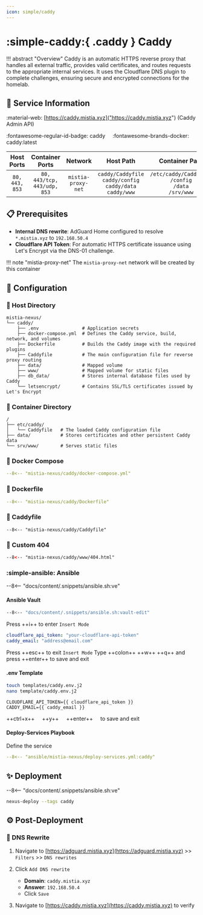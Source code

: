 ```yaml
---
icon: simple/caddy
---
```


# :simple-caddy:{ .caddy } Caddy

<!-- markdownlint-disable MD033 -->

!!! abstract "Overview"
    Caddy is an automatic HTTPS reverse proxy that handles all external traffic, provides valid certificates, and routes requests to the appropriate internal services. It uses the Cloudflare DNS plugin to complete challenges, ensuring secure and encrypted connections for the homelab.

## 📑 Service Information

:material-web: [https://caddy.mistia.xyz]("https://caddy.mistia.xyz") (Caddy Admin API)

:fontawesome-regular-id-badge: caddy &nbsp;&nbsp;&nbsp; :fontawesome-brands-docker: caddy:latest

| Host Ports | Container Ports | Network | Host Path | Container Path |
|:----------:|:---------------:|:-------:|:---------:|:--------------:|
| `80, 443, 853` | `80, 443/tcp, 443/udp, 853` | `mistia-proxy-net` | `caddy/Caddyfile`<br>`caddy/config`<br>`caddy/data`<br>`caddy/www` | `/etc/caddy/Caddyfile`<br>`/config`<br>`/data`<br>`/srv/www` |

## 📋 Prerequisites

- **Internal DNS rewrite**: AdGuard Home configured to resolve `*.mistia.xyz` to `192.168.50.4`
- **Cloudflare API Token**: For automatic HTTPS certificate issuance using Let's Encrypt via the DNS-01 challenge.

!!! note "mistia-proxy-net"
    The `mistia-proxy-net` network will be created by this container

## 🔧 Configuration

### 📂 Host Directory

```text
mistia-nexus/
└── caddy/
    ├── .env                # Application secrets
    ├── docker-compose.yml  # Defines the Caddy service, build, network, and volumes
    ├── Dockerfile          # Builds the Caddy image with the required plugins
    ├── Caddyfile           # The main configuration file for reverse proxy routing
    ├── data/               # Mapped volume
    ├── www/                # Mapped volume for static files
    ├── db_data/            # Stores internal database files used by Caddy
    └── letsencrypt/        # Contains SSL/TLS certificates issued by Let's Encrypt
```

### 📁 Container Directory

```text
/
├── etc/caddy/
│   └── Caddyfile   # The loaded Caddy configuration file
├── data/           # Stores certificates and other persistent Caddy data
└── srv/www/        # Serves static files 
```

### 🐋 Docker Compose

```yaml title="docker-compose.yml"
--8<-- "mistia-nexus/caddy/docker-compose.yml"
```

### 🐋 Dockerfile

```yaml title="Dockerfile"
--8<-- "mistia-nexus/caddy/Dockerfile"
```

### 🔀 Caddyfile

```Caddyfile title="Caddyfile"
--8<-- "mistia-nexus/caddy/Caddyfile"
```

### 🔀 Custom 404

```html title="404.html"
--8<-- "mistia-nexus/caddy/www/404.html"
```

### :simple-ansible: Ansible

--8<-- "docs/content/.snippets/ansible.sh:ve"

#### Ansible Vault

```bash
--8<-- "docs/content/.snippets/ansible.sh:vault-edit"
```

Press ++i++ to enter `Insert Mode`

```yaml title="secrets.yml"
cloudflare_api_token: "your-cloudflare-api-token"
caddy_email: "address@email.com"
```

Press ++esc++ to exit `Insert Mode`
Type ++colon++ ++w++ ++q++ and press ++enter++ to save and exit

#### .env Template

```bash
touch templates/caddy.env.j2
nano template/caddy.env.j2
```

```j2 title="caddy.env.j2"
CLOUDFLARE_API_TOKEN={{ cloudflare_api_token }}
CADDY_EMAIL={{ caddy_email }}
```

++ctrl+x++ &nbsp;&nbsp;&nbsp; ++y++ &nbsp;&nbsp;&nbsp; ++enter++ &nbsp;&nbsp;&nbsp; to save and exit

#### Deploy-Services Playbook

Define the service

```yaml title="deploy-services.yml"
--8<-- "ansible/mistia-nexus/deploy-services.yml:caddy"
```

## ✨ Deployment

--8<-- "docs/content/.snippets/ansible.sh:ve"

```bash
nexus-deploy --tags caddy
```

## ⚙️ Post-Deployment

### 📝 DNS Rewrite

1. Navigate to [https://adguard.mistia.xyz](https://adguard.mistia.xyz) >> `Filters` >> `DNS rewrites`

2. Click `Add DNS rewrite`
      - **Domain**: `caddy.mistia.xyz`
      - **Answer**: `192.168.50.4`
      - Click `Save`

3. Navigate to [https://caddy.mistia.xyz](https://caddy.mistia.xyz) to verify
